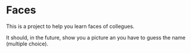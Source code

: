 Faces
=====
This is a project to help you learn faces of collegues.

It should, in the future, show you a picture an you have to guess the name (multiple choice).

